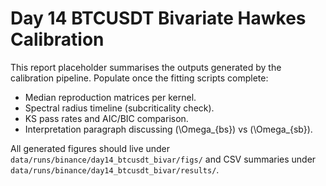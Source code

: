 # Day 14 BTCUSDT Bivariate Hawkes Calibration

This report placeholder summarises the outputs generated by the calibration
pipeline. Populate once the fitting scripts complete:

- Median reproduction matrices per kernel.
- Spectral radius timeline (subcriticality check).
- KS pass rates and AIC/BIC comparison.
- Interpretation paragraph discussing \(\Omega_{bs}\) vs \(\Omega_{sb}\).

All generated figures should live under
`data/runs/binance/day14_btcusdt_bivar/figs/` and CSV summaries under
`data/runs/binance/day14_btcusdt_bivar/results/`.
